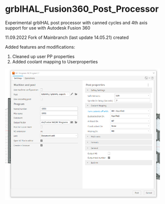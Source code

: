 # grblHAL_Fusion360_Post_Processor
Experimental grblHAL post processor with canned cycles and 4th axis support for use with Autodesk Fusion 360

11.09.2022 Fork of Mainbranch (last update 14.05.21) created


Added features and modifications:

1. Cleaned up user PP properties
2. Added coolant mapping to Userproperties


![image](https://github.com/Dietz0r/grblHAL_Fusion360_Post_Processor/blob/main/PPOptions2.png)
